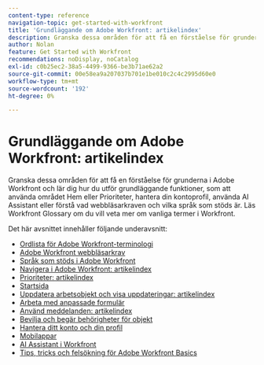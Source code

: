 ```yaml
---
content-type: reference
navigation-topic: get-started-with-workfront
title: 'Grundläggande om Adobe Workfront: artikelindex'
description: Granska dessa områden för att få en förståelse för grunderna i Adobe Workfront och lär dig hur du utför grundläggande funktioner, som att använda området Hem eller Prioriteter, hantera din kontoprofil, använda AI Assistant eller förstå vad webbläsarkraven och vilka språk som stöds är. Läs Workfront Glossary om du vill veta mer om vanliga termer i Workfront.
author: Nolan
feature: Get Started with Workfront
recommendations: noDisplay, noCatalog
exl-id: c0b25ec2-38a5-4499-9366-be3b71ae62a2
source-git-commit: 00e58ea9a207037b701e1be010c2c4c2995d60e0
workflow-type: tm+mt
source-wordcount: '192'
ht-degree: 0%

---
```


# Grundläggande om Adobe Workfront: artikelindex

<!--Audited: 01/2025-->

Granska dessa områden för att få en förståelse för grunderna i Adobe Workfront och lär dig hur du utför grundläggande funktioner, som att använda området Hem eller Prioriteter, hantera din kontoprofil, använda AI Assistant eller förstå vad webbläsarkraven och vilka språk som stöds är. Läs Workfront Glossary om du vill veta mer om vanliga termer i Workfront.

Det här avsnittet innehåller följande underavsnitt:

* [Ordlista för Adobe Workfront-terminologi](../workfront-basics/navigate-workfront/workfront-navigation/workfront-terminology-glossary.md)
* [Adobe Workfront webbläsarkrav](../workfront-basics/workfront-browser-requirements.md)
* [Språk som stöds i Adobe Workfront](../workfront-basics/supported-languages-in-workfront.md)
* [Navigera i Adobe Workfront: artikelindex](../workfront-basics/navigate-workfront/navigate-workfront.md)
* [Prioriteter: artikelindex](/help/quicksilver/workfront-basics/priorities/priorities-toc.md)
* [Startsida](../workfront-basics/using-home/home.md)
* [Uppdatera arbetsobjekt och visa uppdateringar: artikelindex](../workfront-basics/updating-work-items-and-viewing-updates/update-work-items-and-view-updates.md)
* [Arbeta med anpassade formulär](../workfront-basics/work-with-custom-forms/work-with-custom-forms.md)
* [Använd meddelanden: artikelindex](../workfront-basics/using-notifications/use-notifications.md)
* [Bevilja och begär behörigheter för objekt](../workfront-basics/grant-and-request-access-to-objects/grant-and-request-access-to-objects.md)
* [Hantera ditt konto och din profil](../workfront-basics/manage-your-account-and-profile/manage-your-account-and-profile.md)
* [Mobilappar](../workfront-basics/mobile-apps/mobile-apps.md)
* [AI Assistant i Workfront](/help/quicksilver/workfront-basics/ai-assistant/ai-assistant.md)
* [Tips, tricks och felsökning för Adobe Workfront Basics](../workfront-basics/tips-tricks-and-troubleshooting/tips-tricks-troubleshooting-basics.md)
